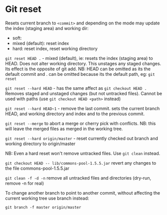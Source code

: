 # Git reset

Resets current branch to `<commit>` and depending on the mode may update the index (staging area) and working dir:

- soft:
- mixed (default): reset index
- hard: reset index, reset working directory

`git reset HEAD .` - mixed (default), ie: resets the index (staging area) to HEAD. Does not alter working directory. This unstages any staged changes. Its effect is the opposite of git add. NB: HEAD can be omitted as its the default commit and . can be omitted because its the default path, eg: `git reset`

`git reset --hard HEAD` - has the same affect as `git checkout HEAD .` Removes staged and unstaged changes (but not untracked files). Cannot be used with paths (use `git checkout HEAD <path>` instead)

`git reset --hard HEAD~1` - remove the last commit. sets the current branch HEAD, and working directory and index and to the previous commit.

`git reset --merge` to abort a merge or cherry pick with conflicts. NB: this will leave the merged files as merged in the working tree.

`git reset --hard origin/master` - reset currently checked out branch and working directory to origin/master

NB: Even a hard reset won't remove untracked files. Use `git clean` instead.

`git checkout HEAD -- lib/commons-pool-1.5.5.jar` revert any changes to the file commons-pool-1.5.5.jar

`git clean -f -d -n` remove all untracked files and directories (dry-run, remove -n for real)

To change another branch to point to another commit, without affecting the current working tree use branch instead:

`git branch -f master origin/master`
